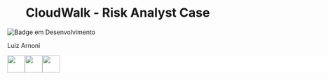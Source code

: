 <h1 align="center"> CloudWalk - Risk Analyst Case </h1>

![Badge em Desenvolvimento](http://img.shields.io/static/v1?label=PROJECT%20TYPE&message=DATA%20ANALISYS&color=GREEN&style=for-the-badge)

Luiz Arnoni  

<div style="display: flex; width:  80vw; background-color: white">
<img height="40" width="40" src="https://cdn.jsdelivr.net/gh/devicons/devicon/icons/python/python-plain.svg" />

<img height="40" width="40" src="https://cdn.jsdelivr.net/gh/devicons/devicon/icons/jupyter/jupyter-original-wordmark.svg" />
          
<img height="40" width="40" src="https://cdn.jsdelivr.net/gh/devicons/devicon/icons/pandas/pandas-original-wordmark.svg" />
</div>
